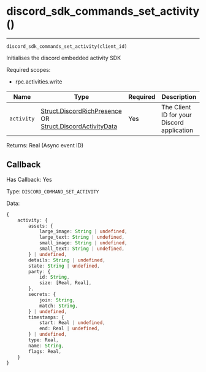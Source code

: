 # discord_sdk_commands_set_activity()
---
`discord_sdk_commands_set_activity(client_id)`

Initialises the discord embedded activity SDK

Required scopes:
- rpc.activities.write

| Name | Type | Required | Description |
| - | - | - | - |
| `activity` | [Struct.DiscordRichPresence](discord-rich-presence.md) OR [Struct.DiscordActivityData](discord-rch-presence.md?id=structdiscordactivitydata)| Yes | The Client ID for your Discord application |

Returns: Real (Async event ID)

## Callback

Has Callback: Yes

Type: `DISCORD_COMMAND_SET_ACTIVITY`

Data:


```ts
{
    activity: {
        assets: {
            large_image: String | undefined,
            large_text: String | undefined,
            small_image: String | undefined,
            small_text: String | undefined,
        } | undefined,
        details: String | undefined,
        state: String | undefined,
        party: {
            id: String,
            size: [Real, Real],
        },
        secrets: {
            join: String,
            match: String,
        } | undefined,
        timestamps: {
            start: Real | undefined,
            end: Real | undefined,
        } | undefined,
        type: Real,
        name: String,
        flags: Real,
    }
}
```
